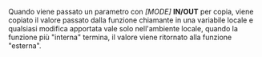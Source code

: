 Quando viene passato un parametro con *\[MODE]* **IN/OUT** per copia, viene copiato il valore passato dalla funzione chiamante in una variabile locale e qualsiasi modifica apportata vale solo nell'ambiente locale, quando la funzione più "interna" termina, il valore viene ritornato alla funzione "esterna".